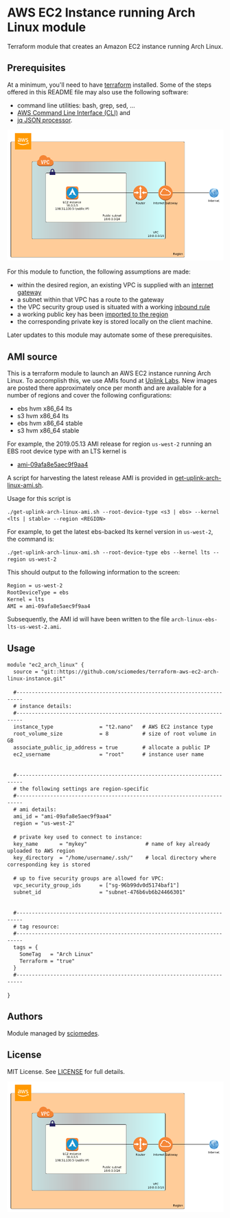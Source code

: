 # AWS EC2 Instance running Arch Linux module

Terraform module that creates an Amazon EC2 instance running Arch Linux.

## Prerequisites
At a minimum, you'll need to have [terraform](https://www.terraform.io) installed.
Some of the steps offered in this README file may also use the following software:
+ command line utilities:  bash, grep, sed, ...
+ [AWS Command Line Interface (CLI)](https://aws.amazon.com/cli/) and 
+ [jq JSON processor](https://stedolan.github.io/jq/).

![diagram][diagram]

For this module to function, the following assumptions are made:
+ within the desired region, an existing VPC is supplied with an 
  [internet gateway](https://docs.aws.amazon.com/vpc/latest/userguide/VPC_Internet_Gateway.html)
+ a subnet within that VPC has a route to the gateway
+ the VPC security group used is situated with a working 
  [inbound rule](https://docs.aws.amazon.com/vpc/latest/userguide/VPC_SecurityGroups.html)
+ a working public key has been [imported to the region](https://docs.aws.amazon.com/AWSEC2/latest/UserGuide/ec2-key-pairs.html#how-to-generate-your-own-key-and-import-it-to-aws)
+ the corresponding private key is stored locally on the client machine.

Later updates to this module may automate some of these prerequisites.


## AMI source

This is a terraform module to launch an AWS EC2 instance running Arch Linux.
To accomplish this, we use AMIs found at [Uplink Labs].
New images are posted there approximately once per month and are available for a number of regions
and cover the following configurations:

+ ebs hvm x86_64 lts
+ s3 hvm x86_64 lts
+ ebs hvm x86_64 stable
+ s3 hvm x86_64 stable

For example, the 2019.05.13 AMI release for region `us-west-2` running an EBS root device type with an LTS kernel is
+ [ami-09afa8e5aec9f9aa4](
https://console.aws.amazon.com/ec2/v2/home?region=us-east-1#LaunchInstanceWizard:ami=ami-09afa8e5aec9f9aa4)

A script for harvesting the latest release AMI is provided in 
[get-uplink-arch-linux-ami.sh](get-uplink-arch-linux-ami.sh).

Usage for this script is
```
./get-uplink-arch-linux-ami.sh --root-device-type <s3 | ebs> --kernel <lts | stable> --region <REGION>
```
For example, to get the latest ebs-backed lts kernel version in `us-west-2`, the command is:
```
./get-uplink-arch-linux-ami.sh --root-device-type ebs --kernel lts --region us-west-2
```
This should output to the following information to the screen:
```
Region = us-west-2
RootDeviceType = ebs
Kernel = lts
AMI = ami-09afa8e5aec9f9aa4
```
Subsequently, the AMI id will have been written to the file `arch-linux-ebs-lts-us-west-2.ami`.


## Usage

```
module "ec2_arch_linux" {
  source = "git::https://github.com/sciomedes/terraform-aws-ec2-arch-linux-instance.git"

  #------------------------------------------------------------------------
  # instance details:
  #------------------------------------------------------------------------
  instance_type               = "t2.nano"   # AWS EC2 instance type
  root_volume_size            = 8           # size of root volume in GB
  associate_public_ip_address = true        # allocate a public IP
  ec2_username                = "root"      # instance user name


  #------------------------------------------------------------------------
  # the following settings are region-specific
  #------------------------------------------------------------------------
  # ami details:
  ami_id = "ami-09afa8e5aec9f9aa4"
  region = "us-west-2"

  # private key used to connect to instance:
  key_name       = "mykey"                   # name of key already uploaded to AWS region
  key_directory  = "/home/username/.ssh/"    # local directory where corresponding key is stored

  # up to five security groups are allowed for VPC:
  vpc_security_group_ids      = ["sg-96b99dv0d5174baf1"]
  subnet_id                   = "subnet-476b6vb6b24466301"


  #------------------------------------------------------------------------
  # tag resource:
  #------------------------------------------------------------------------
  tags = {
    SomeTag   = "Arch Linux"
    Terraform = "true"
  }
  #------------------------------------------------------------------------

}
```

## Authors

Module managed by [sciomedes](https://github.com/sciomedes).

## License

MIT License. See [LICENSE](LICENSE) for full details.


[Uplink Labs]: https://www.uplinklabs.net/projects/arch-linux-on-ec2/
[1]: https://wiki.archlinux.org/index.php/Arch_Linux_AMIs_for_Amazon_Web_Services
[diagram]: aws-ec2-arch-linux-instance.png
![diagram](https://github.com/sciomedes/terraform-aws-ec2-arch-linux-instance/raw/master/aws-ec2-arch-linux-instance.png)
